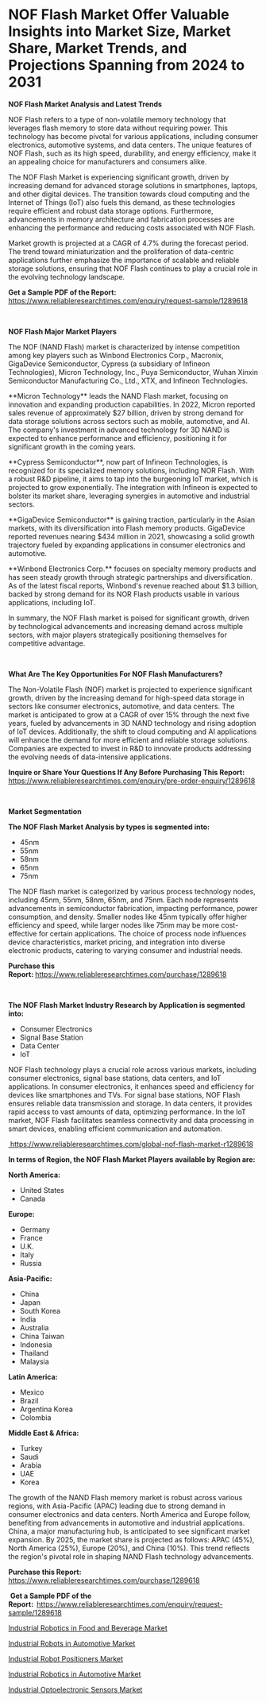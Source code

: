 <p><h1>NOF Flash Market Offer Valuable Insights into Market Size, Market Share, Market Trends, and Projections Spanning from 2024 to 2031</h1></p><p><strong>NOF Flash Market Analysis and Latest Trends</strong></p>
<p><p>NOF Flash refers to a type of non-volatile memory technology that leverages flash memory to store data without requiring power. This technology has become pivotal for various applications, including consumer electronics, automotive systems, and data centers. The unique features of NOF Flash, such as its high speed, durability, and energy efficiency, make it an appealing choice for manufacturers and consumers alike.</p><p>The NOF Flash Market is experiencing significant growth, driven by increasing demand for advanced storage solutions in smartphones, laptops, and other digital devices. The transition towards cloud computing and the Internet of Things (IoT) also fuels this demand, as these technologies require efficient and robust data storage options. Furthermore, advancements in memory architecture and fabrication processes are enhancing the performance and reducing costs associated with NOF Flash. </p><p>Market growth is projected at a CAGR of 4.7% during the forecast period. The trend toward miniaturization and the proliferation of data-centric applications further emphasize the importance of scalable and reliable storage solutions, ensuring that NOF Flash continues to play a crucial role in the evolving technology landscape.</p></p>
<p><strong>Get a Sample PDF of the Report:&nbsp;</strong> <a href="https://www.reliableresearchtimes.com/enquiry/request-sample/1289618?utm_campaign=1565&utm_medium=2&utm_source=Github&utm_content=ia&utm_term=26102024&utm_id=nof-flash">https://www.reliableresearchtimes.com/enquiry/request-sample/1289618</a></p>
<p>&nbsp;</p>
<p><strong>NOF Flash Major Market Players</strong></p>
<p><p>The NOF (NAND Flash) market is characterized by intense competition among key players such as Winbond Electronics Corp., Macronix, GigaDevice Semiconductor, Cypress (a subsidiary of Infineon Technologies), Micron Technology, Inc., Puya Semiconductor, Wuhan Xinxin Semiconductor Manufacturing Co., Ltd., XTX, and Infineon Technologies. </p><p>**Micron Technology** leads the NAND Flash market, focusing on innovation and expanding production capabilities. In 2022, Micron reported sales revenue of approximately $27 billion, driven by strong demand for data storage solutions across sectors such as mobile, automotive, and AI. The company's investment in advanced technology for 3D NAND is expected to enhance performance and efficiency, positioning it for significant growth in the coming years.</p><p>**Cypress Semiconductor**, now part of Infineon Technologies, is recognized for its specialized memory solutions, including NOR Flash. With a robust R&D pipeline, it aims to tap into the burgeoning IoT market, which is projected to grow exponentially. The integration with Infineon is expected to bolster its market share, leveraging synergies in automotive and industrial sectors.</p><p>**GigaDevice Semiconductor** is gaining traction, particularly in the Asian markets, with its diversification into Flash memory products. GigaDevice reported revenues nearing $434 million in 2021, showcasing a solid growth trajectory fueled by expanding applications in consumer electronics and automotive.</p><p>**Winbond Electronics Corp.** focuses on specialty memory products and has seen steady growth through strategic partnerships and diversification. As of the latest fiscal reports, Winbond's revenue reached about $1.3 billion, backed by strong demand for its NOR Flash products usable in various applications, including IoT.</p><p>In summary, the NOF Flash market is poised for significant growth, driven by technological advancements and increasing demand across multiple sectors, with major players strategically positioning themselves for competitive advantage.</p></p>
<p>&nbsp;</p>
<p><strong>What Are The Key Opportunities For NOF Flash Manufacturers?</strong></p>
<p><p>The Non-Volatile Flash (NOF) market is projected to experience significant growth, driven by the increasing demand for high-speed data storage in sectors like consumer electronics, automotive, and data centers. The market is anticipated to grow at a CAGR of over 15% through the next five years, fueled by advancements in 3D NAND technology and rising adoption of IoT devices. Additionally, the shift to cloud computing and AI applications will enhance the demand for more efficient and reliable storage solutions. Companies are expected to invest in R&D to innovate products addressing the evolving needs of data-intensive applications.</p></p>
<p><strong>Inquire or Share Your Questions If Any Before Purchasing This Report:</strong> <a href="https://www.reliableresearchtimes.com/enquiry/pre-order-enquiry/1289618?utm_campaign=1565&utm_medium=2&utm_source=Github&utm_content=ia&utm_term=26102024&utm_id=nof-flash">https://www.reliableresearchtimes.com/enquiry/pre-order-enquiry/1289618</a></p>
<p>&nbsp;</p>
<p><strong>Market Segmentation</strong></p>
<p><strong>The NOF Flash Market Analysis by types is segmented into:</strong></p>
<p><ul><li>45nm</li><li>55nm</li><li>58nm</li><li>65nm</li><li>75nm</li></ul></p>
<p><p>The NOF flash market is categorized by various process technology nodes, including 45nm, 55nm, 58nm, 65nm, and 75nm. Each node represents advancements in semiconductor fabrication, impacting performance, power consumption, and density. Smaller nodes like 45nm typically offer higher efficiency and speed, while larger nodes like 75nm may be more cost-effective for certain applications. The choice of process node influences device characteristics, market pricing, and integration into diverse electronic products, catering to varying consumer and industrial needs.</p></p>
<p><strong>Purchase this Report:&nbsp;</strong><a href="https://www.reliableresearchtimes.com/purchase/1289618?utm_campaign=1565&utm_medium=2&utm_source=Github&utm_content=ia&utm_term=26102024&utm_id=nof-flash">https://www.reliableresearchtimes.com/purchase/1289618</a></p>
<p>&nbsp;</p>
<p><strong>The NOF Flash Market Industry Research by Application is segmented into:</strong></p>
<p><ul><li>Consumer Electronics</li><li>Signal Base Station</li><li>Data Center</li><li>IoT</li></ul></p>
<p><p>NOF Flash technology plays a crucial role across various markets, including consumer electronics, signal base stations, data centers, and IoT applications. In consumer electronics, it enhances speed and efficiency for devices like smartphones and TVs. For signal base stations, NOF Flash ensures reliable data transmission and storage. In data centers, it provides rapid access to vast amounts of data, optimizing performance. In the IoT market, NOF Flash facilitates seamless connectivity and data processing in smart devices, enabling efficient communication and automation.</p></p>
<p><a href="https://www.reliableresearchtimes.com/global-nof-flash-market-r1289618?utm_campaign=1565&utm_medium=2&utm_source=Github&utm_content=ia&utm_term=26102024&utm_id=nof-flash">&nbsp;https://www.reliableresearchtimes.com/global-nof-flash-market-r1289618</a></p>
<p><strong>In terms of Region, the NOF Flash Market Players available by Region are:</strong></p>
<p>
    <p> <strong> North America: </strong>
        <ul>
            <li>United States</li>
            <li>Canada</li>
        </ul>
        </p> 
    <p> <strong> Europe: </strong>
        <ul>
            <li>Germany</li>
            <li>France</li>
            <li>U.K.</li>
            <li>Italy</li>
            <li>Russia</li>
        </ul>
        </p> 
    <p> <strong> Asia-Pacific: </strong>
        <ul>
            <li>China</li>
            <li>Japan</li>
            <li>South Korea</li>
            <li>India</li>
            <li>Australia</li>
            <li>China Taiwan</li>
            <li>Indonesia</li>
            <li>Thailand</li>
            <li>Malaysia</li>
        </ul>
        </p> 
    <p> <strong> Latin America: </strong>
        <ul>
            <li>Mexico</li>
            <li>Brazil</li>
            <li>Argentina Korea</li>
            <li>Colombia</li>
        </ul>
        </p> 
    <p> <strong> Middle East & Africa: </strong>
        <ul>
            <li>Turkey</li>
            <li>Saudi</li>
            <li>Arabia</li>
            <li>UAE</li>
            <li>Korea</li>
        </ul>
    </p>
    </p>
<p><p>The growth of the NAND Flash memory market is robust across various regions, with Asia-Pacific (APAC) leading due to strong demand in consumer electronics and data centers. North America and Europe follow, benefiting from advancements in automotive and industrial applications. China, a major manufacturing hub, is anticipated to see significant market expansion. By 2025, the market share is projected as follows: APAC (45%), North America (25%), Europe (20%), and China (10%). This trend reflects the region's pivotal role in shaping NAND Flash technology advancements.</p></p>
<p><strong>Purchase this Report: </strong><a href="https://www.reliableresearchtimes.com/purchase/1289618?utm_campaign=1565&utm_medium=2&utm_source=Github&utm_content=ia&utm_term=26102024&utm_id=nof-flash">https://www.reliableresearchtimes.com/purchase/1289618</a></p>
<p>&nbsp;<strong>Get a Sample PDF of the Report:&nbsp;&nbsp;</strong><a href="https://www.reliableresearchtimes.com/enquiry/request-sample/1289618?utm_campaign=1565&utm_medium=2&utm_source=Github&utm_content=ia&utm_term=26102024&utm_id=nof-flash">https://www.reliableresearchtimes.com/enquiry/request-sample/1289618</a></p>
<p><strong></strong></p>
<p><p><a href="https://www.linkedin.com/pulse/unlocking-growth-potential-strategic-analysis-industrial-robotics-ojuhc?utm_campaign=1565&utm_medium=2&utm_source=Github&utm_content=ia&utm_term=26102024&utm_id=nof-flash">Industrial Robotics in Food and Beverage Market</a></p><p><a href="https://www.linkedin.com/pulse/future-trends-global-industrial-robots-automotive-market-n9gcc?utm_campaign=1565&utm_medium=2&utm_source=Github&utm_content=ia&utm_term=26102024&utm_id=nof-flash">Industrial Robots in Automotive Market</a></p><p><a href="https://www.linkedin.com/pulse/industrial-robot-positioners-industry-resonance-55-amplification-dorne?utm_campaign=1565&utm_medium=2&utm_source=Github&utm_content=ia&utm_term=26102024&utm_id=nof-flash">Industrial Robot Positioners Market</a></p><p><a href="https://www.linkedin.com/pulse/global-industrial-robotics-automotive-market-trends-innovations-1926e?utm_campaign=1565&utm_medium=2&utm_source=Github&utm_content=ia&utm_term=26102024&utm_id=nof-flash">Industrial Robotics in Automotive Market</a></p><p><a href="https://www.linkedin.com/pulse/consumer-behavior-shifts-industrial-optoelectronic-sensors-uuw6c?utm_campaign=1565&utm_medium=2&utm_source=Github&utm_content=ia&utm_term=26102024&utm_id=nof-flash">Industrial Optoelectronic Sensors Market</a></p></p>